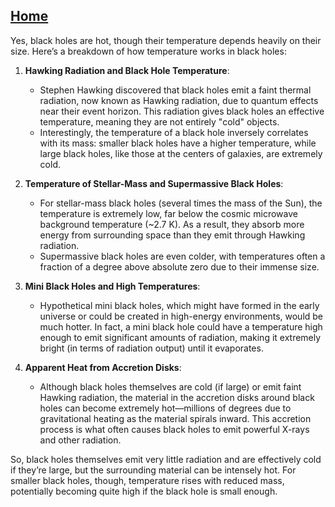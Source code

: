 [Home](https://t2m.io/VwvDcuw)
---

Yes, black holes are hot, though their temperature depends heavily on their size. Here’s a breakdown of how temperature works in black holes:

1. **Hawking Radiation and Black Hole Temperature**:
   - Stephen Hawking discovered that black holes emit a faint thermal radiation, now known as Hawking radiation, due to quantum effects near their event horizon. This radiation gives black holes an effective temperature, meaning they are not entirely "cold" objects.
   - Interestingly, the temperature of a black hole inversely correlates with its mass: smaller black holes have a higher temperature, while large black holes, like those at the centers of galaxies, are extremely cold.

2. **Temperature of Stellar-Mass and Supermassive Black Holes**:
   - For stellar-mass black holes (several times the mass of the Sun), the temperature is extremely low, far below the cosmic microwave background temperature (~2.7 K). As a result, they absorb more energy from surrounding space than they emit through Hawking radiation.
   - Supermassive black holes are even colder, with temperatures often a fraction of a degree above absolute zero due to their immense size.

3. **Mini Black Holes and High Temperatures**:
   - Hypothetical mini black holes, which might have formed in the early universe or could be created in high-energy environments, would be much hotter. In fact, a mini black hole could have a temperature high enough to emit significant amounts of radiation, making it extremely bright (in terms of radiation output) until it evaporates.

4. **Apparent Heat from Accretion Disks**:
   - Although black holes themselves are cold (if large) or emit faint Hawking radiation, the material in the accretion disks around black holes can become extremely hot—millions of degrees due to gravitational heating as the material spirals inward. This accretion process is what often causes black holes to emit powerful X-rays and other radiation.

So, black holes themselves emit very little radiation and are effectively cold if they’re large, but the surrounding material can be intensely hot. For smaller black holes, though, temperature rises with reduced mass, potentially becoming quite high if the black hole is small enough.
